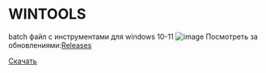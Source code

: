 # WINTOOLS
batch файл с инструментами для windows 10-11
![image](https://github.com/NLSDME/WINTOOLS/assets/93867178/e8939995-53dc-4cec-8eec-425de40306d9)
Посмотреть за обновлениями:[Releases](https://github.com/NLSDME/WINTOOLS/releases)


[Скачать](https://github.com/NLSDME/WINTOOLS/raw/main/NLSDTOOL.exe)
